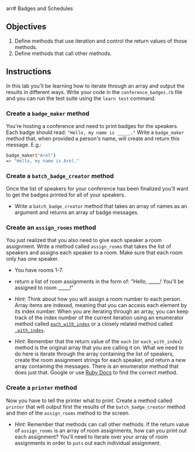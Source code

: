 arr# Badges and Schedules

## Objectives

1. Define methods that use iteration and control the return values of those methods.
2. Define methods that call other methods.

## Instructions

In this lab you'll be learning how to iterate through an array and output the
results in different ways. Write your code in the `conference_badges.rb` file
and you can run the test suite using the `learn test` command.

### Create a `badge_maker` method

You're hosting a conference and need to print badges for the speakers. Each
badge should read: `"Hello, my name is _____."` Write a `badge_maker` method that,
when provided a person's name, will create and return this message. E.g.:

```bash
badge_maker("Arel")
=> "Hello, my name is Arel."
```

### Create a `batch_badge_creator` method

Once the list of speakers for your conference has been finalized you'll want to
get the badges printed for all of your speakers.

* Write a `batch_badge_creator` method that takes an array of names as an
  argument and returns an array of badge messages.

### Create an `assign_rooms` method

You just realized that you also need to give each speaker a room assignment.
Write a method called `assign_rooms` that takes the list of speakers and assigns
each speaker to a room. Make sure that each room only has one speaker.

* You have rooms 1-7.

* return a list of room assignments in the form of: "Hello, \_\_\_\_\_! You'll
  be assigned to room \_\_\_\_\_!"

* *Hint*: Think about how you will assign a room number to each person. Array
  items are indexed, meaning that you can access each element by its index
  number. When you are iterating through an array, you can keep track of the
  index number of the current iteration using an enumerator method called
  [`each_with_index`](http://ruby-doc.org/core-2.2.2/Enumerable.html#method-i-each_with_index) or a closely related method called [`.with_index`](https://stackoverflow.com/questions/20258086/difference-between-each-with-index-and-each-with-index-in-ruby).
  
* *Hint*: Remember that the return value of the `each` (or `each_with_index`)
  method is the original array that you are calling it on. What we need to do
  here is iterate through the array containing the list of speakers, create the
  room assignment strings for each speaker, and return a _new_ array containing
  the messages. There is an enumerator method that does just that. Google or use
  [Ruby Docs](http://docs.ruby-lang.org/en/2.0.0/Enumerable.html) to find the
  correct method.

### Create a `printer` method

Now you have to tell the printer what to print. Create a method called `printer`
that will output first the results of the `batch_badge_creator` method and then
of the `assign_rooms` method to the screen.

* *Hint*: Remember that methods can call other methods. If the return value of
  `assign_rooms` is an array of room assignments, how can you print out each
  assignment? You'll need to iterate over your array of room assignments in
  order to `puts` out each individual assignment.
